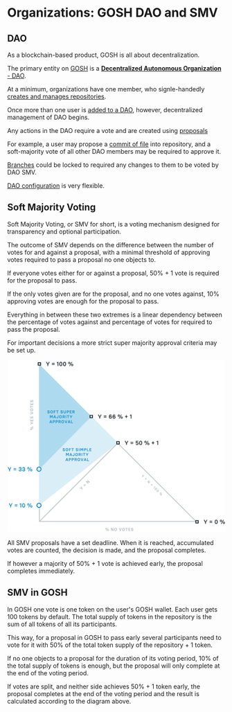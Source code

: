 # Organizations: GOSH DAO and SMV

## DAO

As a blockchain-based product, GOSH is all about decentralization.

The primary entity on [GOSH](../working-with-gosh/gosh-web.md#create-account) is a [**Decentralized Autonomous Organization** - DAO](../working-with-gosh/gosh-web.md#create-organization-dao).

At a minimum, organizations have one member, who signle-handedly [creates and manages repositories](../working-with-gosh/gosh-web.md#working-with-repository).

Once more than one user is [added to a DAO](../working-with-gosh/gosh-web.md#add-members-to-dao), however, decentralized management of DAO begins.

<!-- DAO can be configured to require a vote of members for any action within the repository. -->
Any actions in the DAO require a vote and are created using [proposals](../working-with-gosh/gosh-web.md#proposals-and-voting-in-smv-soft-majority-vote)

For example, a user may propose a [commit of file](../working-with-gosh/gosh-web.md#create-file) into repository, and a soft-majority vote of all other DAO members may be required to approve it.

[Branches](../working-with-gosh/gosh-web.md#create-branch) could be locked to required any changes to them to be voted by DAO SMV.

[DAO configuration](../working-with-gosh/gosh-web.md#dao-set-up) is very flexible. 
<!-- Voting requirements may be set (or not) for any action, from adding new members to DAO to merging a commit. -->
 
## Soft Majority Voting

Soft Majority Voting, or SMV for short, is a voting mechanism designed for transparency and optional participation.

The outcome of SMV depends on the difference between the number of votes for and against a proposal, with a minimal threshold of approving votes required to pass a proposal no one objects to.

If everyone votes either for or against a proposal, 50% + 1 vote is required for the proposal to pass.

If the only votes given are for the proposal, and no one votes against, 10% approving votes are enough for the proposal to pass.

Everything in between these two extremes is a linear dependency between the percentage of votes against and percentage of votes for required to pass the proposal.

For important decisions a more strict super majority approval criteria may be set up.

![](../images/smv.png)

All SMV proposals have a set deadline. When it is reached, accumulated votes are counted, the decision is made, and the proposal completes.

If however a majority of 50% + 1 vote is achieved early, the proposal completes immediately.

## SMV in GOSH

In GOSH one vote is one token on the user's GOSH wallet. Each user gets 100 tokens by default. The total supply of tokens in the repository is the sum of all tokens of all its participants.

This way, for a proposal in GOSH to pass early several participants need to vote for it with 50% of the total token supply of the repository + 1 token.

If no one objects to a proposal for the duration of its voting period, 10% of the total supply of tokens is enough, but the proposal will only complete at the end of the voting period.

If votes are split, and neither side achieves 50% + 1 token early, the proposal completes at the end of the voting period and the result is calculated according to the diagram above.
